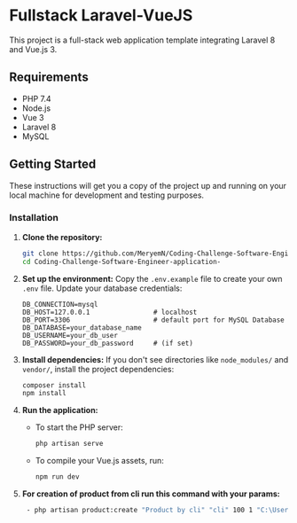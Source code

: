 # Fullstack Laravel-VueJS

This project is a full-stack web application template integrating Laravel 8 and Vue.js 3.

## Requirements

- PHP 7.4
- Node.js
- Vue 3
- Laravel 8
- MySQL

## Getting Started

These instructions will get you a copy of the project up and running on your local machine for development and testing purposes.

### Installation

1. **Clone the repository:**

   ```bash
   git clone https://github.com/MeryemN/Coding-Challenge-Software-Engineer-application-.git
   cd Coding-Challenge-Software-Engineer-application-
   ```

2. **Set up the environment:**
   Copy the `.env.example` file to create your own `.env` file. Update your database credentials:

   ```
   DB_CONNECTION=mysql
   DB_HOST=127.0.0.1                # localhost
   DB_PORT=3306                     # default port for MySQL Database
   DB_DATABASE=your_database_name
   DB_USERNAME=your_db_user
   DB_PASSWORD=your_db_password     # (if set)
   ```

3. **Install dependencies:**
   If you don't see directories like `node_modules/` and `vendor/`, install the project dependencies:

   ```bash
   composer install
   npm install
   ```

4. **Run the application:**

   - To start the PHP server:
     ```bash
     php artisan serve
     ```
   - To compile your Vue.js assets, run:
     ```bash
     npm run dev
     ```

5. **For creation of product from cli run this command with your params:**

   ```bash
    - php artisan product:create "Product by cli" "cli" 100 1 "C:\Users\lenovo\Downloads\images.png"
     ```